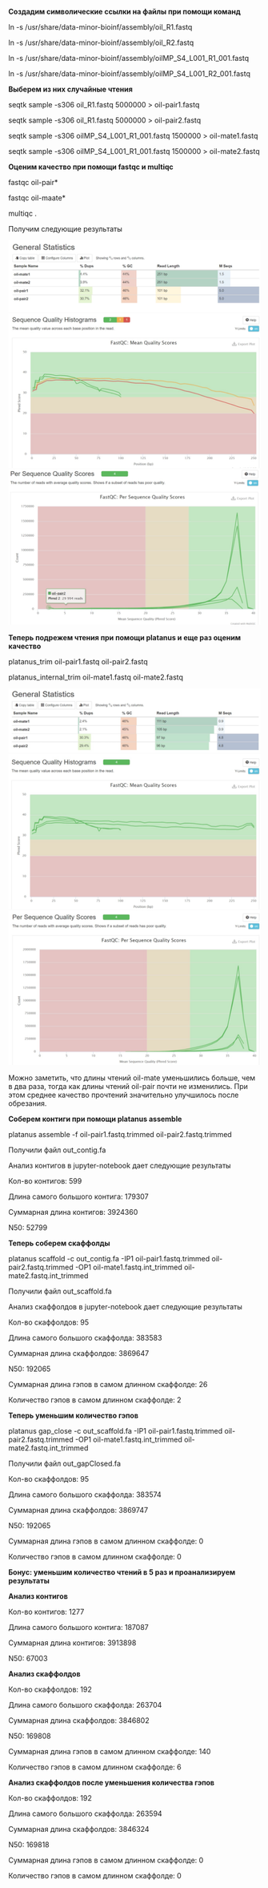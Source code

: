 **Создадим символические ссылки на файлы при помощи команд**

ln -s /usr/share/data-minor-bioinf/assembly/oil_R1.fastq

ln -s /usr/share/data-minor-bioinf/assembly/oil_R2.fastq

ln -s /usr/share/data-minor-bioinf/assembly/oilMP_S4_L001_R1_001.fastq

ln -s /usr/share/data-minor-bioinf/assembly/oilMP_S4_L001_R2_001.fastq

**Выберем из них случайные чтения**

seqtk sample -s306 oil_R1.fastq 5000000 > oil-pair1.fastq

seqtk sample -s306 oil_R1.fastq 5000000 > oil-pair2.fastq

seqtk sample -s306 oilMP_S4_L001_R1_001.fastq 1500000 > oil-mate1.fastq

seqtk sample -s306 oilMP_S4_L001_R1_001.fastq 1500000 > oil-mate2.fastq

**Оценим качество при помощи fastqc и multiqc**

fastqc oil-pair*

fastqc oil-maate*

multiqc .

Получим следующие результаты

![](img/report1.jpg)
![](img/report2.jpg)
![](img/report3.jpg)

**Теперь подрежем чтения при помощи platanus и еще раз оценим качество**

platanus_trim oil-pair1.fastq oil-pair2.fastq

platanus_internal_trim oil-mate1.fastq oil-mate2.fastq

![](img/report4.jpg)
![](img/report5.jpg)
![](img/report6.jpg)

Можно заметить, что длины чтений oil-mate уменьшились больше, чем в два раза, тогда как длины чтений oil-pair почти не изменились. При этом среднее качество прочтений значительно улучшилось после обрезания.

**Соберем контиги при помощи platanus assemble**

platanus assemble -f oil-pair1.fastq.trimmed oil-pair2.fastq.trimmed

Получили файл out_contig.fa

Анализ контигов в jupyter-notebook дает следующие результаты

Кол-во контигов: 599

Длина самого большого контига: 179307

Суммарная длина контигов: 3924360

N50: 52799

**Теперь соберем скаффолды**

platanus scaffold -c out_contig.fa -IP1 oil-pair1.fastq.trimmed oil-pair2.fastq.trimmed -OP1 oil-mate1.fastq.int_trimmed oil-mate2.fastq.int_trimmed

Получили файл out_scaffold.fa

Анализ скаффолдов в jupyter-notebook дает следующие результаты

Кол-во скаффолдов: 95

Длина самого большого скаффолда: 383583

Суммарная длина скаффолдов: 3869647

N50: 192065

Суммарная длина гэпов в самом длинном скаффолде: 26

Количество гэпов в самом длинном скаффолде: 2

**Теперь уменьшим количество гэпов**

platanus gap_close -c out_scaffold.fa -IP1 oil-pair1.fastq.trimmed oil-pair2.fastq.trimmed -OP1 oil-mate1.fastq.int_trimmed oil-mate2.fastq.int_trimmed

Получили файл out_gapClosed.fa

Кол-во скаффолдов: 95

Длина самого большого скаффолда: 383574

Суммарная длина скаффолдов: 3869747

N50: 192065

Суммарная длина гэпов в самом длинном скаффолде: 0

Количество гэпов в самом длинном скаффолде: 0

**Бонус: уменьшим количество чтений в 5 раз и проанализируем результаты**

**Анализ контигов**

Кол-во контигов: 1277

Длина самого большого контига: 187087

Суммарная длина контигов: 3913898

N50: 67003

**Анализ скаффолдов**

Кол-во скаффолдов: 192

Длина самого большого скаффолда: 263704

Суммарная длина скаффолдов: 3846802

N50: 169808

Суммарная длина гэпов в самом длинном скаффолде: 140

Количество гэпов в самом длинном скаффолде: 6

**Анализ скаффолдов после уменьшения количества гэпов**

Кол-во скаффолдов: 192

Длина самого большого скаффолда: 263594

Суммарная длина скаффолдов: 3846324

N50: 169818

Суммарная длина гэпов в самом длинном скаффолде: 0

Количество гэпов в самом длинном скаффолде: 0



